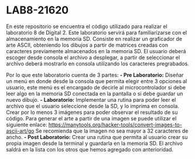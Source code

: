 # LAB8-21620

En este repositorio se encuentra el código utilizado para realizar el laboratorio 8 de Digital 2. Este laboratorio servirá para familiarizarse con el almacenamiento en la memoria SD. Consiste en realizar un graficador de arte ASCII, obteniendo los dibujos a partir de matrices creadas con caracteres previamente almacenados en la memoria SD. El usuario deberá escoger desde consola el archivo a desplegar, a partir de seleccionar el archivo deberá mostrarlo en consola utilizando los caracteres pregrabados.

Por lo que este laboratorio cuenta de 3 partes: 
**- Pre Laboratorio:**
Diseñar un menú en donde desde la consola que permita elegir entre 3 opciones al usuario, este menú es el encargado de decirle al microcontrolador si debe leer algo en la memoria SD conectada en la pantalla o si debe guardar un nuevo dibujo. 
**- Laboratorio:**
Implementar una rutina para poder leer el archivo que el usuario seleccione desde la SD, y lo imprima en consola. Crear por lo menos 3 imágenes para poder observar el resultado de su código. Para generar el arte a partir de una imagen se puede utilizar el siguiente enlace: https://manytools.org/hacker-tools/convert-images-to-ascii-art/go 
Se recomienda que la imagen no sea mayor a 32 caracteres de ancho.
**- Post Laboratorio:**
Crear una rutina que permita al usuario crear su propia imagen desde la terminal y guardarla en la memoria SD. El archivo saldrá en la lista con los otros que hemos agregado con anterioridad.
